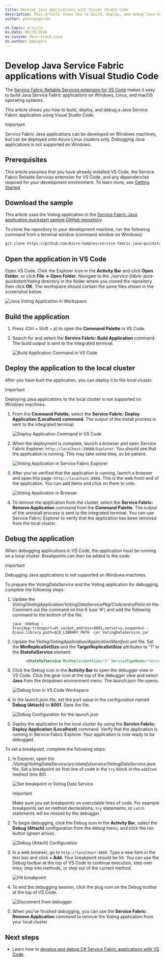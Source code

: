 ```yaml
---
title: Develop Java applications with Visual Studio Code 
description: This article shows how to build, deploy, and debug Java Service Fabric applications using Visual Studio Code. 
author: peterpogorski

ms.topic: article
ms.date: 06/29/2018
ms.custom: devx-track-java
ms.author: pepogors
---
```


# Develop Java Service Fabric applications with Visual Studio Code

The [Service Fabric Reliable Services extension for VS Code](https://marketplace.visualstudio.com/items?itemName=ms-azuretools.vscode-service-fabric-reliable-services) makes it easy to build Java Service Fabric applications on Windows, Linux, and macOS operating systems.

This article shows you how to build, deploy, and debug a Java Service Fabric application using Visual Studio Code.

> [!IMPORTANT]
> Service Fabric Java applications can be developed on Windows machines, but can be deployed onto Azure Linux clusters only. Debugging Java applications is not supported on Windows.

## Prerequisites

This article assumes that you have already installed VS Code, the Service Fabric Reliable Services extension for VS Code, and any dependencies required for your development environment. To learn more, see [Getting Started](./service-fabric-get-started-vs-code.md#prerequisites).

## Download the sample
This article uses the Voting application in the [Service Fabric Java application quickstart sample GitHub repository](https://github.com/Azure-Samples/service-fabric-java-quickstart). 

To clone the repository to your development machine, run the following command from a terminal window (command window on Windows):

```sh
git clone https://github.com/Azure-Samples/service-fabric-java-quickstart.git
```

## Open the application in VS Code

Open VS Code.  Click the Explorer icon in the **Activity Bar** and click **Open Folder**, or click  **File -> Open Folder**. Navigate to the *./service-fabric-java-quickstart/Voting* directory in the folder where you cloned the repository then click **OK**. The workspace should contain the same files shown in the screenshot below.

![Java Voting Application in Workspace](./media/service-fabric-develop-java-applications-with-vs-code/java-voting-application.png)

## Build the application

1. Press (Ctrl + Shift + p) to open the **Command Palette** in VS Code.
2. Search for and select the **Service Fabric: Build Application** command. The build output is sent to the integrated terminal.

   ![Build Application Command in VS Code](./media/service-fabric-develop-java-applications-with-vs-code/sf-build-application.png)

## Deploy the application to the local cluster
After you have built the application, you can deploy it to the local cluster. 

> [!IMPORTANT]
> Deploying Java applications to the local cluster is not supported on Windows machines.

1. From the **Command Palette**, select the **Service Fabric: Deploy Application (Localhost) command**. The output of the install process is sent to the integrated terminal.

   ![Deploy Application Command in VS Code](./media/service-fabric-develop-java-applications-with-vs-code/sf-deploy-application.png)

4. When the deployment is complete, launch a browser and open Service Fabric Explorer: `http://localhost:19080/Explorer`. You should see that the application is running. This may take some time, so be patient. 

   ![Voting Application in Service Fabric Explorer](./media/service-fabric-develop-java-applications-with-vs-code/sfx-localhost-java.png)

4. After you've verified that the application is running, launch a browser and open this page: `http://localhost:8080`. This is the web front-end of the application. You can add items and click on them to vote.

   ![Voting Application in Browser](./media/service-fabric-develop-java-applications-with-vs-code/voting-sample-in-browser.png)

5. To remove the application from the cluster, select the **Service Fabric: Remove Application** command from the **Command Palette**. The output of the uninstall process is sent to the integrated terminal. You can use Service Fabric Explorer to verify that the application has been removed from the local cluster.

## Debug the application
When debugging applications in VS Code, the application must be running on a local cluster. Breakpoints can then be added to the code.

> [!IMPORTANT]
> Debugging Java applications is not supported on Windows machines.

To prepare the VotingDataService and the Voting application for debugging, complete the following steps:

1. Update the *Voting/VotingApplication/VotingDataServicePkg/Code/entryPoint.sh* file.
Comment out the command on line 6 (use '#') and add the following command to the bottom of the file:

   ```
   java -Xdebug -Xrunjdwp:transport=dt_socket,address=8001,server=y,suspend=n -Djava.library.path=$LD_LIBRARY_PATH -jar VotingDataService.jar
   ```

2. Update the *Voting/VotingApplication/ApplicationManifest.xml* file. Set the **MinReplicaSetSize** and the **TargetReplicaSetSize** attributes to "1" in the **StatefulService** element:
   
   ```xml
         <StatefulService MinReplicaSetSize="1" ServiceTypeName="VotingDataServiceType" TargetReplicaSetSize="1">
   ```

3. Click the Debug icon in the **Activity Bar** to open the debugger view in VS Code. Click the gear icon at the top of the debugger view and select **Java** from the dropdown environment menu. The launch.json file opens. 

   ![Debug Icon in VS Code Workspace](./media/service-fabric-develop-java-applications-with-vs-code/debug-icon-workspace.png)

3. In the launch.json file, set the port value in the configuration named **Debug (Attach)** to **8001**. Save the file.

   ![Debug Configuration for the launch.json](./media/service-fabric-develop-java-applications-with-vs-code/launch-json-java.png)

4. Deploy the application to the local cluster by using the **Service Fabric: Deploy Application (Localhost)** command. Verify that the application is running in Service Fabric Explorer. Your application is now ready to be debugged.

To set a breakpoint, complete the following steps:

1. In Explorer, open the */Voting/VotingDataService/src/statefulservice/VotingDataService.java* file. Set a breakpoint on first line of code in the `try` block in the `addItem` method (line 80).
   
   ![Set breakpoint in Voting Data Service](./media/service-fabric-develop-java-applications-with-vs-code/breakpoint-set.png)

   > [!IMPORTANT]
   > Make sure you set breakpoints on executable lines of code. For example breakpoints set on method declarations, `try` statements, or `catch` statements will be missed by the debugger.
2. To begin debugging, click the Debug icon in the **Activity Bar**, select the **Debug (Attach)** configuration from the debug menu, and click the run button (green arrow).

   ![Debug (Attach) Configuration](./media/service-fabric-develop-java-applications-with-vs-code/debug-attach-java.png)

3. In a web browser, go to `http://localhost:8080`. Type a new item in the text box and click **+ Add**. Your breakpoint should be hit. You can use the Debug toolbar at the top of VS Code to continue execution, step over lines, step into methods, or step out of the current method. 
   
   ![Hit breakpoint](./media/service-fabric-develop-java-applications-with-vs-code/breakpoint-hit.png)
       
4. To end the debugging session, click the plug icon on the Debug toolbar at the top of VS Code.
   
   ![Disconnect from debugger](./media/service-fabric-develop-java-applications-with-vs-code/debug-bar-disconnect.png)
       
5. When you've finished debugging, you can use the **Service Fabric: Remove Application** command to remove the Voting application from your local cluster. 

## Next steps

* Learn how to [develop and debug C# Service Fabric applications with VS Code](./service-fabric-develop-csharp-applications-with-vs-code.md).

